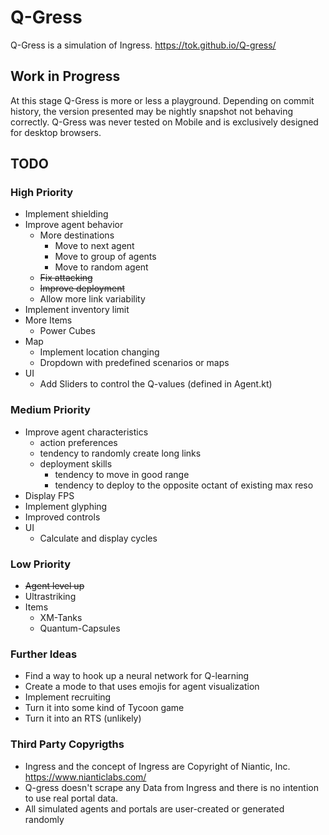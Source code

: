 # Q-Gress

Q-Gress is a simulation of Ingress.
https://tok.github.io/Q-gress/

## Work in Progress

At this stage Q-Gress is more or less a playground. 
Depending on commit history, the version presented may be nightly snapshot not behaving correctly.
Q-Gress was never tested on Mobile and is exclusively designed for desktop browsers.

## TODO

### High Priority
- Implement shielding
- Improve agent behavior
  * More destinations
    * Move to next agent
    * Move to group of agents
    * Move to random agent
  * ~~Fix attacking~~
  * ~~Improve deployment~~
  * Allow more link variability
- Implement inventory limit
- More Items
  * Power Cubes
- Map
  * Implement location changing
  * Dropdown with predefined scenarios or maps
- UI
  * Add Sliders to control the Q-values (defined in Agent.kt)

### Medium Priority
- Improve agent characteristics
  * action preferences
  * tendency to randomly create long links
  * deployment skills
    * tendency to move in good range
    * tendency to deploy to the opposite octant of existing max reso
- Display FPS
- Implement glyphing
- Improved controls
- UI
  * Calculate and display cycles

### Low Priority
- ~~Agent level up~~
- Ultrastriking
- Items
  * XM-Tanks
  * Quantum-Capsules

### Further Ideas
- Find a way to hook up a neural network for Q-learning
- Create a mode to that uses emojis for agent visualization
- Implement recruiting
- Turn it into some kind of Tycoon game
- Turn it into an RTS (unlikely)

### Third Party Copyrigths

- Ingress and the concept of Ingress are Copyright of Niantic, Inc. https://www.nianticlabs.com/
- Q-gress doesn't scrape any Data from Ingress and there is no intention to use real portal data.
- All simulated agents and portals are user-created or generated randomly
